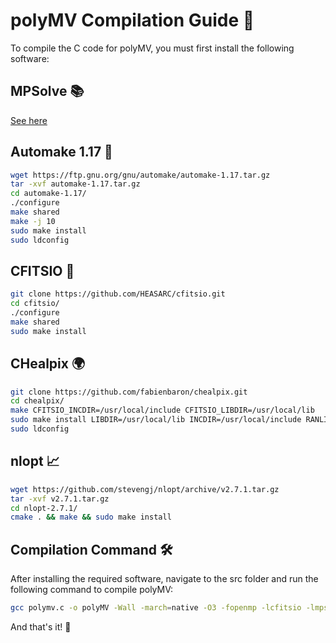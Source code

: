 # polyMV Compilation Guide 🚀

To compile the C code for polyMV, you must first install the following software:

## MPSolve 📚
[See here](../docs/MPSolve/README.md)

## Automake 1.17 🔧
```bash
wget https://ftp.gnu.org/gnu/automake/automake-1.17.tar.gz
tar -xvf automake-1.17.tar.gz 
cd automake-1.17/
./configure
make shared
make -j 10
sudo make install
sudo ldconfig
```

## CFITSIO 🌌
```bash
git clone https://github.com/HEASARC/cfitsio.git
cd cfitsio/
./configure
make shared
sudo make install
```

## CHealpix 🌍
```bash
git clone https://github.com/fabienbaron/chealpix.git
cd chealpix/
make CFITSIO_INCDIR=/usr/local/include CFITSIO_LIBDIR=/usr/local/lib
sudo make install LIBDIR=/usr/local/lib INCDIR=/usr/local/include RANLIB="ar -rsv"
sudo ldconfig
```

## nlopt 📈
```bash
wget https://github.com/stevengj/nlopt/archive/v2.7.1.tar.gz
tar -xvf v2.7.1.tar.gz 
cd nlopt-2.7.1/
cmake . && make && sudo make install
```

## Compilation Command 🛠️
After installing the required software, navigate to the src folder and run the following command to compile polyMV:

```bash
gcc polymv.c -o polyMV -Wall -march=native -O3 -fopenmp -lcfitsio -lmps -lm -lgmp -lchealpix -lcfitsio -lstdc++ -ffast-math -lnlopt
```

And that's it! 🎉
